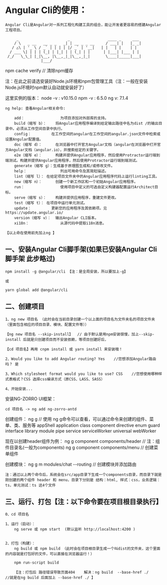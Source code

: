 
# Angular Cli的使用：

	Angular Cli是Angular对一系列工程化构建工具的组合，能让开发者更容易的搭建Angular工程项目。
```
     _                      _                 ____ _     ___
    / \   _ __   __ _ _   _| | __ _ _ __     / ___| |   |_ _|
   / △\ | '_ \ / _` | | | | |/ _` | '__|   | |   | |    | |
  / ___ \| | | | (_| | |_| | | (_| | |      | |___| |___ | |
 /_/   \_\_| |_|\__, |\__,_|_|\__,_|_|       \____|_____|___|
                |___/
```

npm cache verify    // 清除npm缓存

注：在此之前请选安装好Node.js环境和npm包管理工具（注：一般在安装Node.js环境时npm默认自动就安装好了）

这里实例的版本：
	node -v : v10.15.0
	npm -v : 6.5.0
	ng v: 7.1.4
	
	ng help: 查看Angular相关命令:
	
		add：				为项目添加对外部库的支持。
	  	build（缩写 b）：	将Angular应用程序编译到给定输出路径中名为dist /的输出目录中。必须从工作空间目录中执行。
	  	config：			在工作空间的angular在工作空间的angular.json文件中检索或设置Angular配置值。
	  	doc（缩写 d）：		在浏览器中打开官方Angular文档（angular在浏览器中打开官方Angular文档（angular.io），并搜索给定的关键字。
	  	e2e（缩写 e）：		构建并提供Angular应用程序，然后使用Protractor运行端到端测试。构建并提供Angular应用程序，然后使用Protractor运行端到端测试。
	  	generate（缩写 g）：生成基于原理图生成和/或修改文件。
	  	help：				列出可用命令及其简短描述。
	  	lint（缩写 l）：	在给定项目文件夹中的Angular应用程序代码上运行linting工具。
	  	new（缩写 n）：		创建一个新工作区和一个初始Angular应用程序。
	  	run：				使用项目中定义的可选自定义构建器配置运行Architect目标。
	  	serve（缩写 s）：	构建并提供应用程序，重建文件更改。
	  	test（缩写 t）：	在项目中运行单元测试。
	  	update：			更新您的应用程序及其依赖项。见https://update.angular.io/
	  	version（缩写 v）：	输出Angular CLI版本。
	  	xi18n：				从源代码中提取i18n消息。
	
	【以上命在使用前先加上ng 】

	
	
## 一、安装Angular Cli脚手架(如果已安装Angular Cli脚手架 此步略过)

	npm install -g @angular/cli 【注：是全局安装，所以要加上-g】
	
	或
	
	yarn global add @angular/cli
	
	
	
## 二、创建项目
	1、ng new 项目名 （此时会在当前目录创建一个以上面的项目名为文件夹名的项目文件夹（里面包含相应的项目目录、模块、配置文件等））
	
	【ng new 项目名 --skip-install】  // 由于默认是用npm安装很慢，加上--skip-install 后就是只创建项目而不安装依赖，等项目创建好后，
	
	【cd 项目名】再用 cnpm install 或 yarn install 来安装哦！
	
	2、Would you like to add Angular routing? Yes	//您想添加Angular路由吗？ 是
	
	3、Which stylesheet format would you like to use? CSS	//您想使用哪种样式表格式？CSS 选择css编译方式（原CSS、LASS、SASS）
	
	4、开始安装...
	
安装NG-ZORRO UI框架：

	cd 项目名 -> ng add ng-zorro-antd
	
创建组件：
	ng g			// 使用 ng g命令可以查看，可以通过命令来创建的组件、菜单、类、服务等
		appShell
		application
		class
		component
		directive
		enum
		guard
		interface
		library
		module
		pipe
		service
		serviceWorker
		universal
		webWorker

现在以创建header组件为例：
		ng g component components/header 			// 注：组件目录名(一般为components)
		ng g component components/menu				// 创建菜单组件
		
		
创建模块：
		ng g m modules/chat --routing               // 创建模块并添加路由
 
		
	注：通过以上两个命令后，系统会在src/app目录下生成一个components目录，而目录下就是刚创建的两个组件 header 和 menu，目录下分别是 结构：html, 样式：css，业务逻辑：ts，单元测试：ts 这4个文件
	
	
## 三、运行、打包【注：以下命令要在项目根目录执行】
	0、cd 项目名
	
	1、运行（启动）：
		ng serve 或 npm start  (默认监听 http://localhost:4200 )
	
	
	2、打包（构建）：
		ng build 或 npm build （此时会在项目根目录生成一个叫dist的文件夹，这个里面的内容就是打包好的文件，可以直接在浏览器运行！）
		
		npm run-script build

		【注：打包后 路径错误导致页面404    解决：ng build  --base-href ./     //就是在ng build 后面加上 --base-href ./ 】
	
	

	
	
	
	
	
	
	
	
	
	
	
	
	
	
	